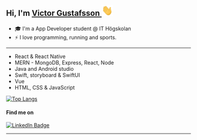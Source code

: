 
<h2 align="left">Hi, I'm <a href="https://www.linkedin.com/in/victorgustafsson" target="_blank" rel="noopener noreferrer"> Victor Gustafsson </a> <img src="https://raw.githubusercontent.com/ABSphreak/ABSphreak/master/gifs/Hi.gif" height="30" />
 
####

- 🎓 I'm a App Developer student @ IT Högskolan
- ⚡ I love programming, running and sports.
 
----
 

 
- React & React Native 
- MERN - MongoDB, Express, React, Node
- Java and Android studio
- Swift, storyboard & SwiftUI
- Vue
- HTML, CSS & JavaScript
 
 [![Top Langs](https://github-readme-stats.vercel.app/api/top-langs/?username=victorgson&layout=compact)](https://github.com/anuraghazra/github-readme-stats)

####
 

#### Find me on  
[![LinkedIn Badge](https://img.shields.io/badge/LinkedIn-Profile-informational?style=flat&logo=linkedin&logoColor=white&color=0D76A8)](https://www.linkedin.com/in/victorgustafsson/)

-----
